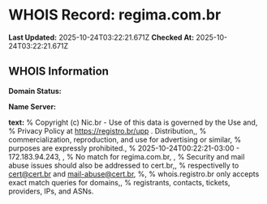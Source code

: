 # WHOIS Record: regima.com.br

**Last Updated:** 2025-10-24T03:22:21.671Z
**Checked At:** 2025-10-24T03:22:21.671Z

## WHOIS Information

**Domain Status:** 

**Name Server:** 

**text:** % Copyright (c) Nic.br - Use of this data is governed by the Use and, % Privacy Policy at https://registro.br/upp . Distribution,, % commercialization, reproduction, and use for advertising or similar, % purposes are expressly prohibited., % 2025-10-24T00:22:21-03:00 - 172.183.94.243, , % No match for regima.com.br, , % Security and mail abuse issues should also be addressed to cert.br,, % respectivelly to cert@cert.br and mail-abuse@cert.br, %, % whois.registro.br only accepts exact match queries for domains,, % registrants, contacts, tickets, providers, IPs, and ASNs.

